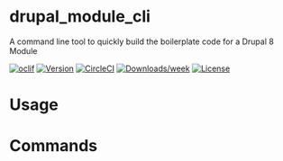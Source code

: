 drupal_module_cli
=================

A command line tool to quickly build the boilerplate code for a Drupal 8 Module

[![oclif](https://img.shields.io/badge/cli-oclif-brightgreen.svg)](https://oclif.io)
[![Version](https://img.shields.io/npm/v/drupal_module_cli.svg)](https://npmjs.org/package/drupal_module_cli)
[![CircleCI](https://circleci.com/gh/drupal_modules/drupal_module_cli/tree/master.svg?style=shield)](https://circleci.com/gh/drupal_modules/drupal_module_cli/tree/master)
[![Downloads/week](https://img.shields.io/npm/dw/drupal_module_cli.svg)](https://npmjs.org/package/drupal_module_cli)
[![License](https://img.shields.io/npm/l/drupal_module_cli.svg)](https://github.com/drupal_modules/drupal_module_cli/blob/master/package.json)

<!-- toc -->
# Usage
<!-- usage -->
# Commands
<!-- commands -->
